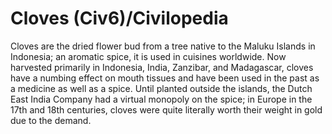 # Cloves (Civ6)/Civilopedia

Cloves are the dried flower bud from a tree native to the Maluku Islands in Indonesia; an aromatic spice, it is used in cuisines worldwide. Now harvested primarily in Indonesia, India, Zanzibar, and Madagascar, cloves have a numbing effect on mouth tissues and have been used in the past as a medicine as well as a spice. Until planted outside the islands, the Dutch East India Company had a virtual monopoly on the spice; in Europe in the 17th and 18th centuries, cloves were quite literally worth their weight in gold due to the demand.